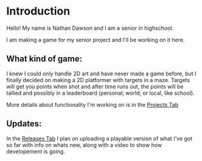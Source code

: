 # Introduction
Hello! My name is Nathan Dawson and I am a senior in highschool.

I am making a game for my senior project and I'll be working on it here.

## What kind of game:
I knew I could only handle 2D art and have never made a game before, but I finally decided on making a 2D platformer with targets in a maze. Targets will get you points when shot and after time runs out, the points will be tallied and possibly in a leaderboard (personal; world; or local, like school).

More details about functionality I'm working on is in the [Projects Tab](https://github.com/Mystical-ly/Game-Nights-And-Days-/projects?query=is%3Aopen)

## Updates:
In the [Releases Tab](https://github.com/Mystical-ly/Game-Nights-And-Days-/releases) I plan on uploading a playable version of what I've got so far with info on whats new, along with a video to show how developement is going.
